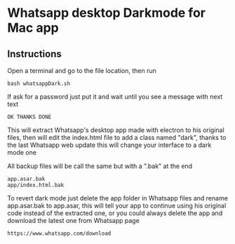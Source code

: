 # Whatsapp desktop Darkmode for Mac app

## Instructions

Open a terminal and go to the file location, then run

    bash whatsappDark.sh

If ask for a password just put it and wait until you see a message with next text

    OK THANKS DONE

This will extract Whatsapp's desktop app made with electron to his original files, then will edit the index.html file to add a class named "dark", thanks to the last Whatsapp web update this will change your interface to a dark mode one

All backup files will be call the same but with a ".bak" at the end

    app.asar.bak
    app/index.html.bak

To revert dark mode just delete the app folder in Whatsapp files and rename app.asar.bak to app.asar, this will tell your app to continue using his original code instead of the extracted one, or you could always delete the app and download the latest one from Whatsapp page

    https://www.whatsapp.com/download

